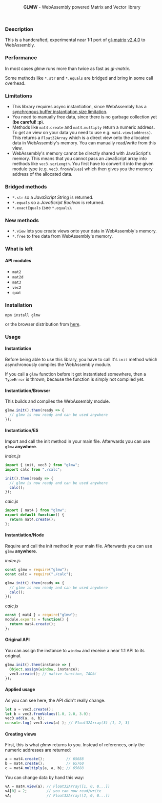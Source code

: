<p align="center">
  <b>GLMW</b> - WebAssembly powered Matrix and Vector library
</p>

<br/>

### Description
This is a handcrafted, experimental near 1:1 port of [gl-matrix](https://github.com/toji/gl-matrix) [v2.4.0](https://github.com/toji/gl-matrix/blob/master/package.json#L4) to WebAssembly.

### Performance
In most cases *glmw* runs more than twice as fast as *gl-matrix*.

Some methods like ``*.str`` and ``*.equals`` are bridged and bring in some call overhead.

### Limitations
 - This library requires async instantiation, since WebAssembly has a [synchronous buffer instantiation size limitation](https://github.com/WebAssembly/design/issues/1190).
 - You need to manually free data, since there is no garbage collection yet (**be careful! :p**).
 - Methods like ``mat4.create`` and ``mat4.multiply`` return a numeric address. To get an view on your data you need to use e.g. ``mat4.view(address)``. This returns a ``Float32Array`` which is a direct view onto the allocated data in WebAssembly's memory. You can manually read/write from this view.
 - WebAssembly's memory cannot be directly shared with JavaScript's memory. This means that you cannot pass an JavaScript array into methods like ``vec3.sqrLength``. You first have to convert it into the given module type (e.g. ``vec3.fromValues``) which then gives you the memory address of the allocated data.

### Bridged methods
 - ``*.str`` so a *JavaScript String* is returned.
 - ``*.equals`` so a *JavaScript Boolean* is returned.
 - ``*.exactEquals`` (see ``*.equals``).

### New methods
 - ``*.view`` lets you create views onto your data in WebAssembly's memory.
 - ``*.free`` to free data from WebAssembly's memory.

### What is left

#### API modules
 - ``mat2``
 - ``mat2d``
 - ``mat3``
 - ``vec2``
 - ``quat``

### Installation
````
npm install glmw
````
or the browser distribution from [here](//rawgit.com/maierfelix/glmw/master/dist/glmw-browser.js).

### Usage

#### Instantiation
Before being able to use this library, you have to call it's ``init`` method which asynchronously compiles the WebAssembly module.

If you call a ``glmw`` function before it got instantiated somewhere, then a ``TypeError`` is thrown, because the function is simply not compiled yet.

#### Instantiation/Browser
This builds and compiles the WebAssembly module.
````js
glmw.init().then(ready => {
  // glmw is now ready and can be used anywhere
});
````

#### Instantiation/ES
Import and call the init method in your main file. Afterwards you can use ``glmw`` **anywhere**.

*index.js*
````js
import { init, vec3 } from "glmw";
import calc from "./calc";

init().then(ready => {
  // glmw is now ready and can be used anywhere
  calc();
});
````

*calc.js*
````js
import { mat4 } from "glmw";
export default function() {
  return mat4.create();
};
````

#### Instantiation/Node
Require and call the init method in your main file. Afterwards you can use ``glmw`` **anywhere**.

*index.js*
````js
const glmw = require("glmw");
const calc = require("./calc");

glmw.init().then(ready => {
  // glmw is now ready and can be used anywhere
  calc();
});
````

*calc.js*
````js
const { mat4 } = require("glmw");
module.exports = function() {
  return mat4.create();
};
````

#### Original API
You can assign the instance to ``window`` and receive a near 1:1 API to its original.
````js
glmw.init().then(instance => {
  Object.assign(window, instance);
  vec3.create(); // native function, TADA!
});
````

#### Applied usage
As you can see here, the API didn't really change.
````js
let a = vec3.create();
let b = vec3.fromValues(1.0, 2.0, 3.0);
vec3.add(a, a, b);
console.log( vec3.view(a) ); // Float32Array(3) [1, 2, 3]
````

#### Creating views
First, this is what *glmw* returns to you. Instead of references, only the numeric addresses are returned:
````js
a = mat4.create();          // 65688
b = mat4.create();          // 65760
c = mat4.multiply(a, a, b); // 65688
````
You can change data by hand this way:
````js
vA = mat4.view(a); // Float32Array([1, 0, 0...])
vA[0] = 2;         // you can now read/write
vA;                // Float32Array([2, 0, 0...])
````
